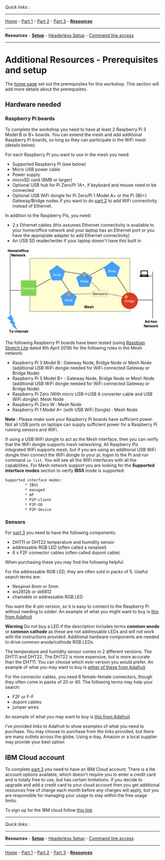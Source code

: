 *Quick links :*
***
[Home](/README.md) - [Part 1](/part1/README.md) - [Part 2](/part2/README.md) - [Part 3](/part3/README.md) - [**Resources**](/additionalResources/README.md)
***
**Resources** - [**Setup**](PREREQUISITES_AND_SETUP.md) - [Headerless Setup](HEADERLESS_SETUP.md) - [Command line access](COMMAND_LINE_ACCESS.md)
***

# Additional Resources - Prerequisites and setup

The [home page](/README.md) set out the prerequisites for this workshop.  This section will add more details about the prerequsites.

## Hardware needed

### Raspberry Pi boards

To complete the workshop you need to have at least 2 Raspberry Pi 3 Model B or B+ boards.  You can extend the mesh and add additional Raspberry Pi boards, so long as they can participate in the WiFi mesh (details below)

For each Raspberry Pi you want to use in the mesh you need:

- Supported Raspberry Pi (see below)
- Micro USB power cable
- Power supply
- microSD card (8MB or larger)
- Optional USB hub for Pi Zero/Pi 1A+, if keyboard and mouse need to be connected
- Optional USB WiFi dongle for Pi Zero/Pi 1 Model A+ or the Pi 3B(+) Gateway/Bridge nodes if you want to do [part 2](/part2/README.md) to add WiFi connectivity instead of Ethernet.

In addition to the Raspberry Pis, you need:

- 2 x Ethernet cables (this assumes Ethernet connectivity is available to your home/office network and your laptop has an Ethernet port or you have the appropiate adapter to add Ethernet connectivity)
- An USB SD reader/writer if your laptop doesn't have this built in

![mesh diagram](/images/PiMesh.png)

The following Raspberry Pi boards have been tested (using [Raspbian Stretch Lite](https://www.raspberrypi.org/downloads/raspbian/) dated  8th April 2019) for the following roles in the Mesh network:

- Raspberry Pi 3 Model B : Gateway Node, Bridge Node or Mesh Node (additional USB WiFi dongle needed for WiFi connected Gateway or Bridge Node)
- Raspberry Pi 3 Model B+ : Gateway Node, Bridge Node or Mesh Node (additional USB WiFi dongle needed for WiFi connected Gateway or Bridge Node)
- Raspberry Pi Zero (With micro USB->USB A converter cable and USB WiFi dongle): Mesh Node
- Raspberry Pi Zero W : Mesh Node
- Raspberry Pi 1 Model A+ (with USB WiFi Dongle) : Mesh Node

**Note** : Please make sure your Raspberry Pi boards have sufficient power.  Not all USB ports on laptops can supply sufficient power for a Raspberry Pi running sensors and WiFi.

If using a USB WiFi dongle to act as the Mesh interface, then you can verify that the WiFi dongle supports mesh networking.  All Raspberry Pis integrated WiFi supports mesh, but if you are using an additional USB WiFi dongle then connect the WiFi dongle to your pi, logon to the Pi and run command ```iw list```.  You will see all the WiFi interfaces with all the capabilities.  For Mesh network support you are looking for the **Supported interface modes** section to verify **IBSS** mode is supported:

```text
Supported interface modes:
         * IBSS
         * managed
         * AP
         * P2P-client
         * P2P-GO
         * P2P-device
```

### Sensors

For [part 3](/part3/README.md) you need to have the following components:

- DHT11 or DHT22 temperature and humidity sensor
- addressable RGB LED (often called a neopixel)
- 6 x F2F connector cables (often called dupont cable)

When purchasing these you may find the following helpful:

For the addressable RGB LED, they are often sold in packs of 5.  Useful search terms are:

- Neopixel 8mm or 5mm
- ws2812b or sk6812
- chainable or addressable RGB LED

You want the 4-pin version, so it is easy to connect to the Raspberry Pi without needing to solder.  An example of what you might want to buy is [this from Adafruit](https://www.adafruit.com/product/1734)

**Warning** Do not buy a LED if the description includes terms **common anode** or **common cathode** as these are not addressable LEDs and will not work with the instructions provided.  Additional hardware components are needed to drive common anode/cathode RGB LEDs.

The temperature and humidity sensor comes in 2 different versions.  The DHT11 and DHT22.  The DHT22 is more expensive, but is more accurate than the DHT11.  You can choose which ever version you would prefer. An example of what you may want to buy is [either of these from Adafruit](https://learn.adafruit.com/dht)

For the connector cables, you need 6 female-female connectors, though they often come in packs of 20 or 40.  The following terms may help your search:

- F2F or F-F
- dupont cables
- jumper wires

An example of what you may want to buy is [this from Adafruit](https://www.adafruit.com/product/1951)

I've provided links to Adafruit to show examples of what you need to purchase.  You may choose to purchase from the links provided, but there are many outlets across the globe.  Using e-bay, Amazon or a local supplier may provide your best option

## IBM Cloud account

To complete [part 3](/part3/README.md) you need to have an IBM Cloud account.  There is a lite account options available, which doesn't require you to enter a credit card and is totally free to use, but has certain limitations.  If you decide to upgrade and add a credit card to your cloud account then you get additional resources free of charge each month before any charges will apply, but you are responsible for managing your usage to stay within the free usage limits.  

To sign up for the IBM cloud follow [this link](https://cloud.ibm.com/login)

***
*Quick links :*
***
**Resources** - [**Setup**](PREREQUISITES_AND_SETUP.md) - [Headerless Setup](HEADERLESS_SETUP.md) - [Command line access](COMMAND_LINE_ACCESS.md)
***
[Home](/README.md) - [Part 1](/part1/README.md) - [Part 2](/part2/README.md) - [Part 3](/part3/README.md) - [**Resources**](/additionalResources/README.md)